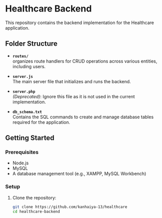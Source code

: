 # Healthcare Backend  

This repository contains the backend implementation for the Healthcare application.  

## Folder Structure  

- **`routes/`**  
organizes route handlers for CRUD operations across various entities, including users.  

- **`server.js`**  
  The main server file that initializes and runs the backend.  

- **`server.php`**  
  *(Deprecated)*: Ignore this file as it is not used in the current implementation.  

- **`db_schema.txt`**  
  Contains the SQL commands to create and manage database tables required for the application.  

## Getting Started  

### Prerequisites  
- Node.js  
- MySQL  
- A database management tool (e.g., XAMPP, MySQL Workbench)  

### Setup  

1. Clone the repository:  
   ```bash  
   git clone https://github.com/kanhaiya-13/healthcare  
   cd healthcare-backend  
